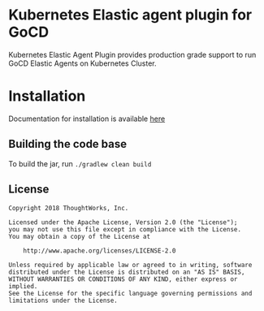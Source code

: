# Kubernetes Elastic agent plugin for GoCD

Kubernetes Elastic Agent Plugin provides production grade support to run GoCD Elastic Agents on Kubernetes Cluster.

# Installation

Documentation for installation is available [here](install.md)

## Building the code base

To build the jar, run `./gradlew clean build`

## License

```plain
Copyright 2018 ThoughtWorks, Inc.

Licensed under the Apache License, Version 2.0 (the "License");
you may not use this file except in compliance with the License.
You may obtain a copy of the License at

    http://www.apache.org/licenses/LICENSE-2.0

Unless required by applicable law or agreed to in writing, software
distributed under the License is distributed on an "AS IS" BASIS,
WITHOUT WARRANTIES OR CONDITIONS OF ANY KIND, either express or implied.
See the License for the specific language governing permissions and
limitations under the License.
```
